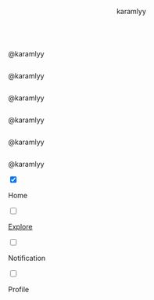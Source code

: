 <!DOCTYPE html>
<html lang="en">
  <head>
    <meta charset="UTF-8" />
    <meta name="viewport" content="width=device-width, initial-scale=1.0" />
    <title>Karamlyy</title>
    <link rel="stylesheet" href="style.css" />
    <script
      src="https://kit.fontawesome.com/f6816dd194.js"
      crossorigin="anonymous"
    ></script>
  </head>
  <body>
    <div class="main center">
      <div class="main_container center">
        <div class="sub_container active">
          <div id="home">
            <!-- header -->
            <header class="center">
              <div class="logo">
                <p>karamlyy</p>
              </div>
              <div class="chat">
                <i class="fab fa-rocketchat"></i>
              </div>
            </header>
            <!-- posts -->
            <div class="post_container containers active">
              <div class="post">
                <img src="photo5299011950249883055.jpg" alt="" srcset="" />
                <div class="post_footer center">
                  <div class="center">
                    <img src="u5rraa.jpg" alt="" srcset="" />
                    <p>@karamlyy</p>
                  </div>
                  <div class="center">
                    <i class="far fa-heart"></i>
                    <i class="far fa-comment-dots"></i>
                    <i class="fas fa-arrow-right"></i>
                  </div>
                </div>
              </div>
              <div class="post">
                <img src="photo5299011950249883056.jpg" alt="" srcset="" />
                <div class="post_footer center">
                  <div class="center">
                    <img src="u5rraa.jpg" alt="" srcset="" />
                    <p>@karamlyy</p>
                  </div>
                  <div class="center">
                    <i class="far fa-heart"></i>
                    <i class="far fa-comment-dots"></i>
                    <i class="fas fa-arrow-right"></i>
                  </div>
                </div>
              </div>
              <div class="post">
                <img src="photo5299011950249883057.jpg" alt="" srcset="" />
                <div class="post_footer center">
                  <div class="center">
                    <img src="u5rraa.jpg" alt="" srcset="" />
                    <p>@karamlyy</p>
                  </div>
                  <div class="center">
                    <i class="far fa-heart"></i>
                    <i class="far fa-comment-dots"></i>
                    <i class="fas fa-arrow-right"></i>
                  </div>
                </div>
              </div>
              <div class="post">
                <img src="photo5299011950249883058.jpg" alt="" srcset="" />
                <div class="post_footer center">
                  <div class="center">
                    <img src="u5rraa.jpg" alt="" srcset="" />
                    <p>@karamlyy</p>
                  </div>
                  <div class="center">
                    <i class="far fa-heart"></i>
                    <i class="far fa-comment-dots"></i>
                    <i class="fas fa-arrow-right"></i>
                  </div>
                </div>
              </div>
              <div class="post">
                <img src="photo5299011950249883059.jpg" alt="" srcset="" />
                <div class="post_footer center">
                  <div class="center">
                    <img src="u5rraa.jpg" alt="" srcset="" />
                    <p>@karamlyy</p>
                  </div>
                  <div class="center">
                    <i class="far fa-heart"></i>
                    <i class="far fa-comment-dots"></i>
                    <i class="fas fa-arrow-right"></i>
                  </div>
                </div>
              </div>
              <div class="post">
                <img src="IMG_20210831_221724_774.jpg" alt="" srcset="" />
                <div class="post_footer center">
                  <div class="center">
                    <img src="u5rraa.jpg" alt="" srcset="" />
                    <p>@karamlyy</p>
                  </div>
                  <div class="center">
                    <i class="far fa-heart"></i>
                    <i class="far fa-comment-dots"></i>
                    <i class="fas fa-arrow-right"></i>
                  </div>
                </div>
              </div>
            </div>
          </div>
        </div>
        <div class="browse"></div>
        <div class="likes"></div>
        <div class="profile"></div>
        <div class="nav center">
          <div class="box center">
            <input
              type="checkbox"
              name=""
              class="tab"
              id=""
              checked
              value="home"
            />
            <i class="fas fa-home"></i>
            <p>Home</p>
          </div>
          <div class="box center">
            <input type="checkbox" name="" class="tab" id="" value="browse" />
            <i class="fas fa-globe-europe"></i>
            <a href="explore.html"><p>Explore</p></a>
          </div>
          <div class="box center">
            <input type="checkbox" name="" class="tab" id="" value="likes" />
            <i class="fas fa-heart"></i>
            <p>Notification</p>
          </div>
          <div class="box center">
            <input type="checkbox" name="" class="tab" id="" value="profile" />
            <i class="fas fa-user-circle"></i>
            <p>Profile</p>
          </div>
        </div>
      </div>
    </div>
    <script>
      const tab = document.querySelectorAll(".tab");
      const sub = document.querySelector(".sub_container");
      const likes = document.querySelector(".likes");
      const browse = document.querySelector(".browse");
      const profile = document.querySelector(".profile");
      //   const containers = document.querySelector(".sub_container");
      //   const containers = document.querySelector(".sub_container");
      tab.forEach((e) => {
        e.addEventListener("click", (event) => {
          tab.forEach((e) => {
            e.checked = false;
          });
          event.target.checked = true;
          sub.classList.remove("active");
          browse.classList.remove("active");
          likes.classList.remove("active");
          profile.classList.remove("active");
          if (event.target.value == "home") {
            sub.classList.add("active");
          } else if (event.target.value == "browse") {
            browse.classList.add("active");
          } else if (event.target.value == "likes") {
            likes.classList.add("active");
          } else if (event.target.value == "profile") {
            profile.classList.add("active");
          }
        });
      });
    </script>
  </body>
</html>
